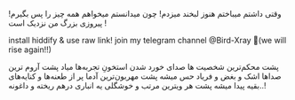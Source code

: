 وقتی داشتم میباختم هنوز لبخند میزدم! چون میدانستم میخواهم همه چیز را پس بگیرم! پیروزی بزرگ من نزدیک است !


install hiddify & use raw link!
join my telegram channel @Bird-Xray 🚀(we will rise again!!)

پشت محکم‌ترین شخصیت ها
صدای خورد شدن استخونِ تجربه‌ها میاد
پشت آروم ترین صداها
اشک و بغض و فریاد حس میشه
پشت مهربون‌ترین آدما
پر از طعنه‌ها و کنایه‌های بقیه پیدا میشه
پشت هر ویترین مرتب و خوشگلی
یه انباری درهم ریخته و داغونه..!
